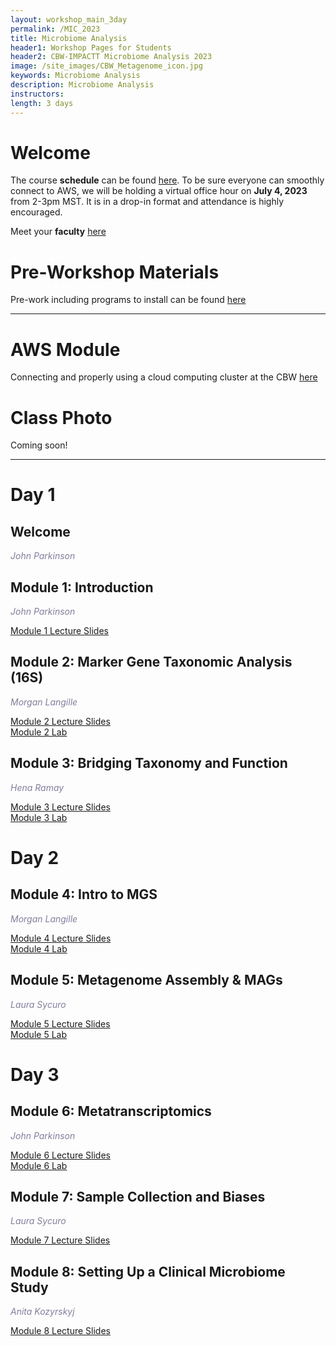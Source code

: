 ```yaml
---
layout: workshop_main_3day
permalink: /MIC_2023
title: Microbiome Analysis
header1: Workshop Pages for Students
header2: CBW-IMPACTT Microbiome Analysis 2023
image: /site_images/CBW_Metagenome_icon.jpg
keywords: Microbiome Analysis
description: Microbiome Analysis
instructors:
length: 3 days
---
```


# Welcome <a id="welcome"></a>

The course **schedule** can be found [here](https://bioinformaticsdotca.github.io/MIC_2023_schedule). To be sure everyone can smoothly connect to AWS, we will be holding a virtual office hour on **July 4, 2023** from 2-3pm MST. It is in a drop-in format and attendance is highly encouraged.

Meet your **faculty** [here](https://drive.google.com/file/d/1VWedif6IDNmQmUtCes_-sDyZHWblCun9/view?usp=sharing)

# Pre-Workshop Materials <a id="preworkshop"></a>

Pre-work including programs to install can be found [here](https://docs.google.com/forms/d/e/1FAIpQLScePnVlPaqUqacipJCW7kNfv42S3Yfq-oP5ysRAMuMv_l50MQ/viewform?usp=sf_link)

***

# AWS Module <a id="preworkshop"></a>

Connecting and properly using a cloud computing cluster at the CBW [here](https://bioinformaticsdotca.github.io/AWS_setup)


# Class Photo

Coming soon!

****

# Day 1 <a id="day1"></a>

## Welcome

*<font color="#827e9c">John Parkinson</font>*  

## Module 1: Introduction

*<font color="#827e9c">John Parkinson</font>*  

[Module 1 Lecture Slides](https://drive.google.com/file/d/1LNvR8pHItduAE6qJvC2lwYzl4m9aGRJl/view?usp=sharing)  

## Module 2: Marker Gene Taxonomic Analysis (16S)

*<font color="#827e9c">Morgan Langille</font>*  

[Module 2 Lecture Slides](https://drive.google.com/file/d/1QD-bMaaYW9Sp2kGa_bNRdS2HDdxlgp9B/view?usp=drive_link)  
[Module 2 Lab](https://bioinformaticsdotca.github.io/MIC_2023_Module2_lab)

## Module 3: Bridging Taxonomy and Function

*<font color="#827e9c">Hena Ramay</font>*  

[Module 3 Lecture Slides](https://drive.google.com/file/d/1Kz0SOhO0YCxpToeTdzsXQbDoqBPuZyuq/view?usp=drive_link)  
[Module 3 Lab](https://bioinformaticsdotca.github.io/MIC_2023_Module3_lab)

# Day 2 <a id="day2"></a>

## Module 4: Intro to MGS

*<font color="#827e9c">Morgan Langille</font>*  

[Module 4 Lecture Slides]()  
[Module 4 Lab](https://bioinformaticsdotca.github.io/MIC_2023_Module4_lab)

## Module 5: Metagenome Assembly & MAGs

*<font color="#827e9c">Laura Sycuro</font>*  

[Module 5 Lecture Slides]()  
[Module 5 Lab](https://bioinformaticsdotca.github.io/MIC_2023_Module5_lab)

# Day 3 <a id="day2"></a>

## Module 6: Metatranscriptomics

*<font color="#827e9c">John Parkinson</font>*  

[Module 6 Lecture Slides]()  
[Module 6 Lab](https://bioinformaticsdotca.github.io/MIC_2023_Module6_lab)

## Module 7: Sample Collection and Biases

*<font color="#827e9c">Laura Sycuro</font>*  

[Module 7 Lecture Slides]()  

## Module 8: Setting Up a Clinical Microbiome Study

*<font color="#827e9c">Anita Kozyrskyj</font>*  

[Module 8 Lecture Slides]()  
